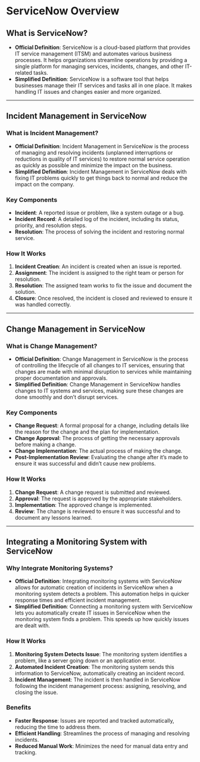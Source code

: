 # ServiceNow Overview

## What is ServiceNow?
- **Official Definition**: ServiceNow is a cloud-based platform that provides IT service management (ITSM) and automates various business processes. It helps organizations streamline operations by providing a single platform for managing services, incidents, changes, and other IT-related tasks.
- **Simplified Definition**: ServiceNow is a software tool that helps businesses manage their IT services and tasks all in one place. It makes handling IT issues and changes easier and more organized.

---

## Incident Management in ServiceNow

### What is Incident Management?
- **Official Definition**: Incident Management in ServiceNow is the process of managing and resolving incidents (unplanned interruptions or reductions in quality of IT services) to restore normal service operation as quickly as possible and minimize the impact on the business.
- **Simplified Definition**: Incident Management in ServiceNow deals with fixing IT problems quickly to get things back to normal and reduce the impact on the company.

### Key Components
- **Incident**: A reported issue or problem, like a system outage or a bug.
- **Incident Record**: A detailed log of the incident, including its status, priority, and resolution steps.
- **Resolution**: The process of solving the incident and restoring normal service.

### How It Works
1. **Incident Creation**: An incident is created when an issue is reported.
2. **Assignment**: The incident is assigned to the right team or person for resolution.
3. **Resolution**: The assigned team works to fix the issue and document the solution.
4. **Closure**: Once resolved, the incident is closed and reviewed to ensure it was handled correctly.

---

## Change Management in ServiceNow

### What is Change Management?
- **Official Definition**: Change Management in ServiceNow is the process of controlling the lifecycle of all changes to IT services, ensuring that changes are made with minimal disruption to services while maintaining proper documentation and approvals.
- **Simplified Definition**: Change Management in ServiceNow handles changes to IT systems and services, making sure these changes are done smoothly and don’t disrupt services.

### Key Components
- **Change Request**: A formal proposal for a change, including details like the reason for the change and the plan for implementation.
- **Change Approval**: The process of getting the necessary approvals before making a change.
- **Change Implementation**: The actual process of making the change.
- **Post-Implementation Review**: Evaluating the change after it’s made to ensure it was successful and didn’t cause new problems.

### How It Works
1. **Change Request**: A change request is submitted and reviewed.
2. **Approval**: The request is approved by the appropriate stakeholders.
3. **Implementation**: The approved change is implemented.
4. **Review**: The change is reviewed to ensure it was successful and to document any lessons learned.

---

## Integrating a Monitoring System with ServiceNow

### Why Integrate Monitoring Systems?
- **Official Definition**: Integrating monitoring systems with ServiceNow allows for automatic creation of incidents in ServiceNow when a monitoring system detects a problem. This automation helps in quicker response times and efficient incident management.
- **Simplified Definition**: Connecting a monitoring system with ServiceNow lets you automatically create IT issues in ServiceNow when the monitoring system finds a problem. This speeds up how quickly issues are dealt with.

### How It Works
1. **Monitoring System Detects Issue**: The monitoring system identifies a problem, like a server going down or an application error.
2. **Automated Incident Creation**: The monitoring system sends this information to ServiceNow, automatically creating an incident record.
3. **Incident Management**: The incident is then handled in ServiceNow following the incident management process: assigning, resolving, and closing the issue.

### Benefits
- **Faster Response**: Issues are reported and tracked automatically, reducing the time to address them.
- **Efficient Handling**: Streamlines the process of managing and resolving incidents.
- **Reduced Manual Work**: Minimizes the need for manual data entry and tracking.

